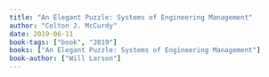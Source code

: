 ```yaml
---
title: "An Elegant Puzzle: Systems of Engineering Management"
author: "Colton J. McCurdy"
date: 2019-06-11
book-tags: ["book", "2019"]
books: ["An Elegant Puzzle: Systems of Engineering Management"]
book-author: ["Will Larson"]
---
```

